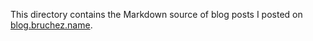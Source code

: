 This directory contains the Markdown source of blog posts I posted on [blog.bruchez.name](http://blog.bruchez.name/).